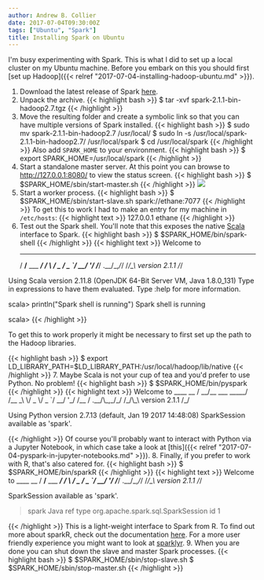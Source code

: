 ```yaml
---
author: Andrew B. Collier
date: 2017-07-04T09:30:00Z
tags: ["Ubuntu", "Spark"]
title: Installing Spark on Ubuntu
---
```


I'm busy experimenting with Spark. This is what I did to set up a local cluster on my Ubuntu machine. Before you embark on this you should first [set up Hadoop]({{< relref "2017-07-04-installing-hadoop-ubuntu.md" >}}).


<!--more-->

<!-- http://spark.apache.org/docs/latest/spark-standalone.html -->

1. Download the latest release of Spark [here](https://spark.apache.org/downloads.html).
2. Unpack the archive.
  {{< highlight bash >}}
$ tar -xvf spark-2.1.1-bin-hadoop2.7.tgz
{{< /highlight >}}
3. Move the resulting folder and create a symbolic link so that you can have multiple versions of Spark installed.
  {{< highlight bash >}}
$ sudo mv spark-2.1.1-bin-hadoop2.7 /usr/local/
$ sudo ln -s /usr/local/spark-2.1.1-bin-hadoop2.7/ /usr/local/spark
$ cd /usr/local/spark
{{< /highlight >}}
Also add `SPARK_HOME` to your environment.
{{< highlight bash >}}
$ export SPARK_HOME=/usr/local/spark
{{< /highlight >}}
4. Start a standalone master server. At this point you can browse to <http://127.0.0.1:8080/> to view the status screen.
  {{< highlight bash >}}
$ $SPARK_HOME/sbin/start-master.sh
{{< /highlight >}}
![](/img/2017/07/ubuntu-spark-master-interface.png)
5. Start a worker process.
  {{< highlight bash >}}
$ $SPARK_HOME/sbin/start-slave.sh spark://ethane:7077
{{< /highlight >}}
To get this to work I had to make an entry for my machine in `/etc/hosts`:
{{< highlight text >}}
127.0.0.1 ethane
{{< /highlight >}}
6. Test out the Spark shell. You'll note that this exposes the native [Scala](https://www.scala-lang.org/) interface to Spark.
  {{< highlight bash >}}
$ $SPARK_HOME/bin/spark-shell
{{< /highlight >}}
{{< highlight text >}}
Welcome to
      ____              __
     / __/__  ___ _____/ /__
    _\ \/ _ \/ _ `/ __/  '_/
   /___/ .__/\_,_/_/ /_/\_\   version 2.1.1
      /_/
         
Using Scala version 2.11.8 (OpenJDK 64-Bit Server VM, Java 1.8.0_131)
Type in expressions to have them evaluated.
Type :help for more information.

scala> println("Spark shell is running")
Spark shell is running

scala> 
{{< /highlight >}}
<p>To get this to work properly it might be necessary to first set up the path to the Hadoop libraries.</p>
{{< highlight bash >}}
$ export LD_LIBRARY_PATH=$LD_LIBRARY_PATH:/usr/local/hadoop/lib/native
{{< /highlight >}}
7. Maybe Scala is not your cup of tea and you'd prefer to use Python. No problem!
  {{< highlight bash >}}
$ $SPARK_HOME/bin/pyspark
{{< /highlight >}}
{{< highlight text >}}
Welcome to
      ____              __
     / __/__  ___ _____/ /__
    _\ \/ _ \/ _ `/ __/  '_/
   /__ / .__/\_,_/_/ /_/\_\   version 2.1.1
      /_/

Using Python version 2.7.13 (default, Jan 19 2017 14:48:08)
SparkSession available as 'spark'.
>>> 
{{< /highlight >}}
Of course you'll probably want to interact with Python via a Jupyter Notebook, in which case take a look at [this]({{< relref "2017-07-04-pyspark-in-jupyter-notebooks.md" >}}).
8. Finally, if you prefer to work with R, that's also catered for.
  {{< highlight bash >}}
$ $SPARK_HOME/bin/sparkR
{{< /highlight >}}
{{< highlight text >}}
 Welcome to
    ____              __ 
   / __/__  ___ _____/ /__ 
  _\ \/ _ \/ _ `/ __/  '_/ 
 /___/ .__/\_,_/_/ /_/\_\   version  2.1.1 
    /_/ 


 SparkSession available as 'spark'.
> spark
Java ref type org.apache.spark.sql.SparkSession id 1 
> 
{{< /highlight >}}
This is a light-weight interface to Spark from R. To find out more about sparkR, check out the documentation [here](http://spark.apache.org/docs/latest/sparkr.html). For a more user friendly experience you might want to look at [sparklyr](http://spark.rstudio.com/).
9. When you are done you can shut down the slave and master Spark processes.
{{< highlight bash >}}
$ $SPARK_HOME/sbin/stop-slave.sh
$ $SPARK_HOME/sbin/stop-master.sh
{{< /highlight >}}